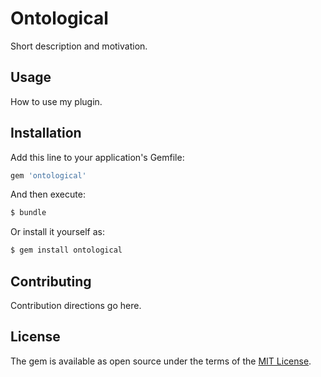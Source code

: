 # Ontological
Short description and motivation.

## Usage
How to use my plugin.

## Installation
Add this line to your application's Gemfile:

```ruby
gem 'ontological'
```

And then execute:
```bash
$ bundle
```

Or install it yourself as:
```bash
$ gem install ontological
```

## Contributing
Contribution directions go here.

## License
The gem is available as open source under the terms of the [MIT License](http://opensource.org/licenses/MIT).
